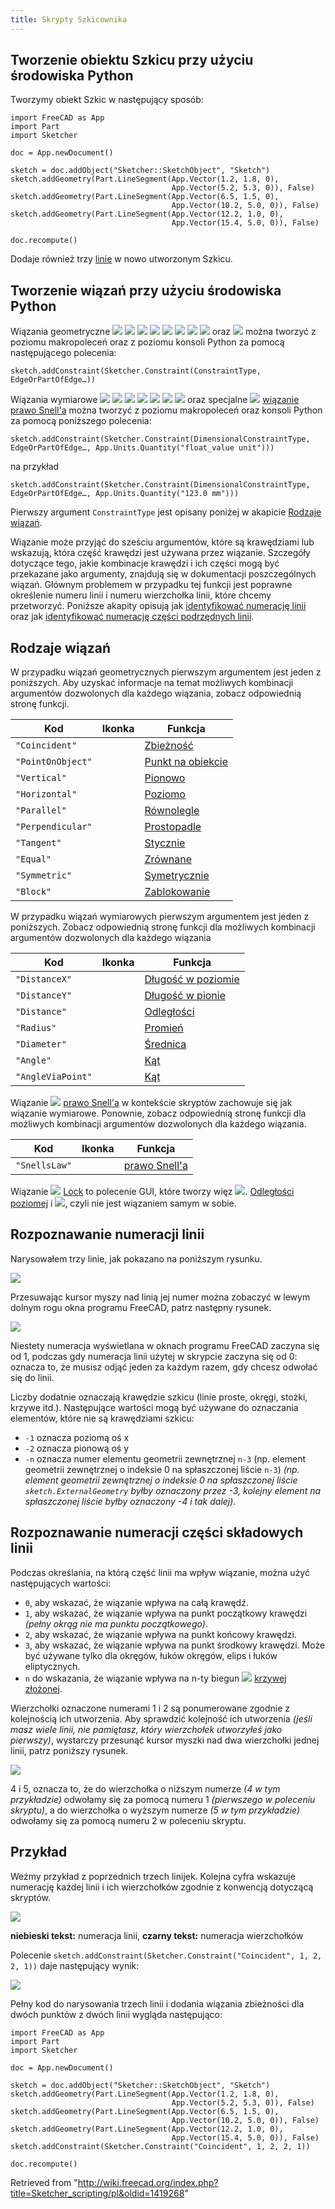 ```yaml
---
title: Skrypty Szkicownika
---
```

## Tworzenie obiektu Szkicu przy użyciu środowiska Python

Tworzymy obiekt Szkic w następujący sposób:

```
import FreeCAD as App
import Part
import Sketcher

doc = App.newDocument()  

sketch = doc.addObject("Sketcher::SketchObject", "Sketch")
sketch.addGeometry(Part.LineSegment(App.Vector(1.2, 1.8, 0),
                                    App.Vector(5.2, 5.3, 0)), False)
sketch.addGeometry(Part.LineSegment(App.Vector(6.5, 1.5, 0),
                                    App.Vector(10.2, 5.0, 0)), False)
sketch.addGeometry(Part.LineSegment(App.Vector(12.2, 1.0, 0),
                                    App.Vector(15.4, 5.0, 0)), False)

doc.recompute()

```

Dodaje również trzy [linie](/Topological_data_scripting/pl#Linia "Topological data scripting/pl") w nowo utworzonym Szkicu.

## Tworzenie wiązań przy użyciu środowiska Python

Wiązania geometryczne ![](/images/Sketcher_ConstrainPointOnObject.svg) ![](/images/Sketcher_ConstrainVertical.svg) ![](/images/Sketcher_ConstrainHorizontal.svg) ![](/images/Sketcher_ConstrainParallel.svg) ![](/images/Sketcher_ConstrainPerpendicular.svg) ![](/images/Sketcher_ConstrainTangent.svg) ![](/images/Sketcher_ConstrainEqual.svg) ![](/images/Sketcher_ConstrainSymmetric.svg) oraz ![](/images/Sketcher_ConstrainBlock.svg) można tworzyć z poziomu makropoleceń oraz z poziomu konsoli Python za pomocą następującego polecenia:

```
sketch.addConstraint(Sketcher.Constraint(ConstraintType, EdgeOrPartOfEdge…))

```

Wiązania wymiarowe ![](/images/Sketcher_ConstrainLock.svg) ![](/images/Sketcher_ConstrainDistanceX.svg) ![](/images/Sketcher_ConstrainDistanceY.svg) ![](/images/Sketcher_ConstrainDistance.svg) ![](/images/Sketcher_ConstrainRadius.svg) ![](/images/Sketcher_ConstrainDiameter.svg) ![](/images/Sketcher_ConstrainAngle.svg) oraz specjalne ![](/images/Sketcher_ConstrainSnellsLaw.svg) [wiązanie prawo Snell'a](/Sketcher_ConstrainSnellsLaw/pl "Sketcher ConstrainSnellsLaw/pl") można tworzyć z poziomu makropoleceń oraz konsoli Python za pomocą poniższego polecenia:

```
sketch.addConstraint(Sketcher.Constraint(DimensionalConstraintType, EdgeOrPartOfEdge…, App.Units.Quantity("float_value unit")))

```

na przykład

```
sketch.addConstraint(Sketcher.Constraint(DimensionalConstraintType, EdgeOrPartOfEdge…, App.Units.Quantity("123.0 mm")))

```

Pierwszy argument `ConstraintType` jest opisany poniżej w akapicie [Rodzaje wiązań](#Rodzaje_wiązań).

Wiązanie może przyjąć do sześciu argumentów, które są krawędziami lub wskazują, która część krawędzi jest używana przez wiązanie. Szczegóły dotyczące tego, jakie kombinacje krawędzi i ich części mogą być przekazane jako argumenty, znajdują się w dokumentacji poszczególnych wiązań.
Głównym problemem w przypadku tej funkcji jest poprawne określenie numeru linii i numeru wierzchołka linii, które chcemy przetworzyć.
Poniższe akapity opisują jak [identyfikować numerację linii](#Rozpoznawanie_numeracji_linii) oraz jak [identyfikować numerację części podrzędnych linii](#Rozpoznawanie_numeracji_części_składowych_linii).

## Rodzaje wiązań

W przypadku wiązań geometrycznych pierwszym argumentem jest jeden z poniższych. Aby uzyskać informacje na temat możliwych kombinacji argumentów dozwolonych dla każdego wiązania, zobacz odpowiednią stronę funkcji.

| Kod | Ikonka | Funkcja |
| --- | --- | --- |
| `"Coincident"` |  | [Zbieżność](/Sketcher_ConstrainCoincident/pl "Sketcher ConstrainCoincident/pl") |
| `"PointOnObject"` |  | [Punkt na obiekcie](/Sketcher_ConstrainPointOnObject/pl "Sketcher ConstrainPointOnObject/pl") |
| `"Vertical"` |  | [Pionowo](/Sketcher_ConstrainVertical/pl "Sketcher ConstrainVertical/pl") |
| `"Horizontal"` |  | [Poziomo](/Sketcher_ConstrainHorizontal/pl "Sketcher ConstrainHorizontal/pl") |
| `"Parallel"` |  | [Równolegle](/Sketcher_ConstrainParallel/pl "Sketcher ConstrainParallel/pl") |
| `"Perpendicular"` |  | [Prostopadle](/Sketcher_ConstrainPerpendicular/pl "Sketcher ConstrainPerpendicular/pl") |
| `"Tangent"` |  | [Stycznie](/Sketcher_ConstrainTangent "Sketcher ConstrainTangent") |
| `"Equal"` |  | [Zrównane](/Sketcher_ConstrainEqual/pl "Sketcher ConstrainEqual/pl") |
| `"Symmetric"` |  | [Symetrycznie](/Sketcher_ConstrainSymmetric/pl "Sketcher ConstrainSymmetric/pl") |
| `"Block"` |  | [Zablokowanie](/Sketcher_ConstrainBlock/pl "Sketcher ConstrainBlock/pl") |

W przypadku wiązań wymiarowych pierwszym argumentem jest jeden z poniższych. Zobacz odpowiednią stronę funkcji dla możliwych kombinacji argumentów dozwolonych dla każdego wiązania

| Kod | Ikonka | Funkcja |
| --- | --- | --- |
| `"DistanceX"` |  | [Długość w poziomie](/Sketcher_ConstrainDistanceX/pl "Sketcher ConstrainDistanceX/pl") |
| `"DistanceY"` |  | [Długość w pionie](/Sketcher_ConstrainDistanceY/pl "Sketcher ConstrainDistanceY/pl") |
| `"Distance"` |  | [Odległości](/Sketcher_ConstrainDistance/pl "Sketcher ConstrainDistance/pl") |
| `"Radius"` |  | [Promień](/Sketcher_ConstrainRadius/pl "Sketcher ConstrainRadius/pl") |
| `"Diameter"` |  | [Średnica](/Sketcher_ConstrainDiameter/pl "Sketcher ConstrainDiameter/pl") |
| `"Angle"` |  | [Kąt](/Sketcher_ConstrainAngle/pl "Sketcher ConstrainAngle/pl") |
| `"AngleViaPoint"` |  | [Kąt](/Sketcher_ConstrainAngle/pl "Sketcher ConstrainAngle/pl") |

Wiązanie ![](/images/Sketcher_ConstrainSnellsLaw.svg) [prawo Snell'a](/Sketcher_ConstrainSnellsLaw/pl "Sketcher ConstrainSnellsLaw/pl") w kontekście skryptów zachowuje się jak wiązanie wymiarowe. Ponownie, zobacz odpowiednią stronę funkcji dla możliwych kombinacji argumentów dozwolonych dla każdego wiązania.

| Kod | Ikonka | Funkcja |
| --- | --- | --- |
| `"SnellsLaw"` |  | [prawo Snell'a](/Sketcher_ConstrainSnellsLaw/pl "Sketcher ConstrainSnellsLaw/pl") |

Wiązanie ![](/images/Sketcher_ConstrainLock.svg) [Lock](/Sketcher_ConstrainLock "Sketcher ConstrainLock") to polecenie GUI, które tworzy więz ![](/images/Sketcher_ConstrainDistanceX.svg). [Odległości poziomej](/Sketcher_ConstrainDistanceX "Sketcher ConstrainDistanceX") i ![](/images/Sketcher_ConstrainDistanceY.svg), czyli nie jest wiązaniem samym w sobie.

## Rozpoznawanie numeracji linii

Narysowałem trzy linie, jak pokazano na poniższym rysunku.

![](/images/PartDesignConstraintPointOnPointScriptingFigure1.jpg)

Przesuwając kursor myszy nad linią jej numer można zobaczyć w lewym dolnym rogu okna programu FreeCAD, patrz następny rysunek.

![](/images/PartDesignConstraintPointOnPointScriptingFigure2.jpg)

Niestety numeracja wyświetlana w oknach programu FreeCAD zaczyna się od 1, podczas gdy numeracja linii użytej w skrypcie zaczyna się od 0: oznacza to, że musisz odjąć jeden za każdym razem, gdy chcesz odwołać się do linii.

Liczby dodatnie oznaczają krawędzie szkicu (linie proste, okręgi, stożki, krzywe itd.). Następujące wartości mogą być używane do oznaczania elementów, które nie są krawędziami szkicu:

* `-1` oznacza poziomą oś x
* `-2` oznacza pionową oś y
* `-n` oznacza numer elementu geometrii zewnętrznej `n-3` (np. element geometrii zewnętrznej o indeksie 0 na spłaszczonej liście `n-3`) *(np. element geometrii zewnętrznej o indeksie 0 na spłaszczonej liście `sketch.ExternalGeometry` byłby oznaczony przez -3, kolejny element na spłaszczonej liście byłby oznaczony -4 i tak dalej)*.

## Rozpoznawanie numeracji części składowych linii

Podczas określania, na którą część linii ma wpływ wiązanie, można użyć następujących wartości:

* `0`, aby wskazać, że wiązanie wpływa na całą krawędź.
* `1`, aby wskazać, że wiązanie wpływa na punkt początkowy krawędzi *(pełny okrąg nie ma punktu początkowego)*.
* `2`, aby wskazać, że wiązanie wpływa na punkt końcowy krawędzi.
* `3`, aby wskazać, że wiązanie wpływa na punkt środkowy krawędzi. Może być używane tylko dla okręgów, łuków okręgów, elips i łuków eliptycznych.
* `n` do wskazania, że wiązanie wpływa na n-ty biegun ![](/images/Sketcher_CompCreateBSpline.png) [krzywej złożonej](/Sketcher_CompCreateBSpline/pl "Sketcher CompCreateBSpline/pl").

Wierzchołki oznaczone numerami 1 i 2 są ponumerowane zgodnie z kolejnością ich utworzenia. Aby sprawdzić kolejność ich utworzenia *(jeśli masz wiele linii, nie pamiętasz, który wierzchołek utworzyłeś jako pierwszy)*, wystarczy przesunąć kursor myszki nad dwa wierzchołki jednej linii, patrz poniższy rysunek.

![](/images/PartDesignConstraintPointOnPointScriptingFigure3.jpg)

4 i 5, oznacza to, że do wierzchołka o niższym numerze *(4 w tym przykładzie)* odwołamy się za pomocą numeru 1 *(pierwszego w poleceniu skryptu)*, a do wierzchołka o wyższym numerze *(5 w tym przykładzie)* odwołamy się za pomocą numeru 2 w poleceniu skryptu.

## Przykład

Weźmy przykład z poprzednich trzech linijek. Kolejna cyfra wskazuje numerację każdej linii i ich wierzchołków zgodnie z konwencją dotyczącą skryptów.

![](/images/PartDesignConstraintPointOnPointScriptingFigure3Bis.jpg)

**niebieski tekst:** numeracja linii, **czarny tekst:** numeracja wierzchołków

Polecenie `sketch.addConstraint(Sketcher.Constraint("Coincident", 1, 2, 2, 1))` daje następujący wynik:

![](/images/PartDesignConstraintPointOnPointScriptingFigure4.jpg)

Pełny kod do narysowania trzech linii i dodania wiązania zbieżności dla dwóch punktów z dwóch linii wygląda następująco:

```
import FreeCAD as App
import Part
import Sketcher

doc = App.newDocument()  

sketch = doc.addObject("Sketcher::SketchObject", "Sketch")
sketch.addGeometry(Part.LineSegment(App.Vector(1.2, 1.8, 0),
                                    App.Vector(5.2, 5.3, 0)), False)
sketch.addGeometry(Part.LineSegment(App.Vector(6.5, 1.5, 0),
                                    App.Vector(10.2, 5.0, 0)), False)
sketch.addGeometry(Part.LineSegment(App.Vector(12.2, 1.0, 0),
                                    App.Vector(15.4, 5.0, 0)), False)
sketch.addConstraint(Sketcher.Constraint("Coincident", 1, 2, 2, 1))

doc.recompute()

```

Retrieved from "<http://wiki.freecad.org/index.php?title=Sketcher_scripting/pl&oldid=1419268>"